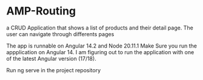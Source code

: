 # AMP-Routing
a  CRUD Application that shows a list of products and their detail page. The user can navigate through differents pages

The app is runnable on Angular 14.2 and Node 20.11.1
Make Sure you run the appplication on Angular 14. I am figuring out to run the application with one of the latest Angular version (17/18).


Run ng serve in the project repository


